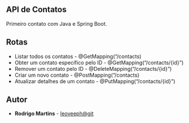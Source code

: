 ## API de Contatos

Primeiro contato com Java e Spring Boot.

## Rotas

* Listar todos os contatos - @GetMapping(“/contacts)
* Obter um contato específico pelo ID - @GetMapping(“/contacts/{id}”)
* Remover um contato pelo ID - @DeleteMapping(“/contacts/{id}”)
* Criar um novo contato - @PostMapping(“/contacts)
* Atualizar detalhes de um contato - @PutMapping(“/contacts/{id}”)

## Autor

* **Rodrigo Martins** - [leoveeph@git](https://github.com/HiperSpell)
